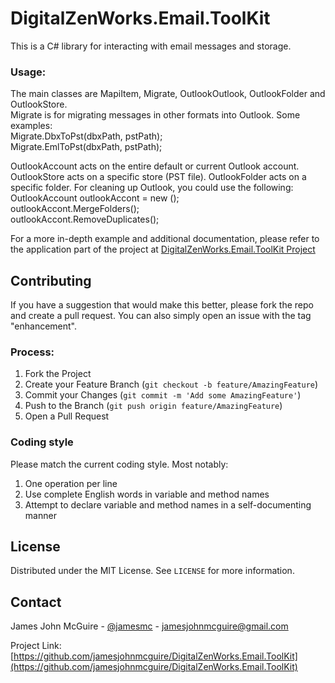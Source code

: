 # DigitalZenWorks.Email.ToolKit

This is a C# library for interacting with email messages and storage.

### Usage:
The main classes are MapiItem, Migrate, OutlookOutlook, OutlookFolder and OutlookStore.  
Migrate is for migrating messages in other formats into Outlook.  Some examples:  
Migrate.DbxToPst(dbxPath, pstPath);  
Migrate.EmlToPst(dbxPath, pstPath);  

OutlookAccount acts on the entire default or current Outlook account.  OutlookStore acts on a specific store (PST file).  OutlookFolder acts on a specific folder. 
For cleaning up Outlook, you could use the following:  
OutlookAccount outlookAccont = new ();  
outlookAccont.MergeFolders();  
outlookAccont.RemoveDuplicates();  

For a more in-depth example and additional documentation, please refer to the application part of the project at [DigitalZenWorks.Email.ToolKit Project](https://github.com/jamesjohnmcguire/.Email.ToolKit)  

## Contributing

If you have a suggestion that would make this better, please fork the repo and create a pull request. You can also simply open an issue with the tag "enhancement".

### Process:

1. Fork the Project
2. Create your Feature Branch (`git checkout -b feature/AmazingFeature`)
3. Commit your Changes (`git commit -m 'Add some AmazingFeature'`)
4. Push to the Branch (`git push origin feature/AmazingFeature`)
5. Open a Pull Request

### Coding style
Please match the current coding style.  Most notably:  
1. One operation per line
2. Use complete English words in variable and method names
3. Attempt to declare variable and method names in a self-documenting manner


## License

Distributed under the MIT License. See `LICENSE` for more information.

## Contact

James John McGuire - [@jamesmc](https://twitter.com/jamesmc) - jamesjohnmcguire@gmail.com

Project Link: [https://github.com/jamesjohnmcguire/DigitalZenWorks.Email.ToolKit](https://github.com/jamesjohnmcguire/DigitalZenWorks.Email.ToolKit)
